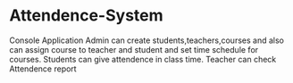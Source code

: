 # Attendence-System
Console Application
Admin can create students,teachers,courses and also can assign course to teacher and student and set time schedule for courses.
Students can give attendence in class time.
Teacher can check Attendence report
